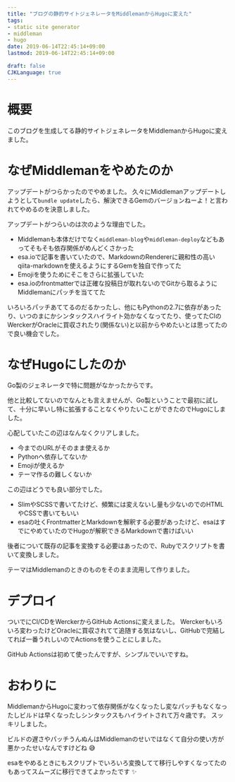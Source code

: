 ```yaml
---
title: "ブログの静的サイトジェネレータをMiddlemanからHugoに変えた"
tags:
- static site generator
- middleman
- hugo
date: 2019-06-14T22:45:14+09:00
lastmod: 2019-06-14T22:45:14+09:00

draft: false
CJKLanguage: true
---
```



# 概要

このブログを生成してる静的サイトジェネレータをMiddlemanからHugoに変えました。


# なぜMiddlemanをやめたのか

アップデートがつらかったのでやめました。
久々にMiddlemanアップデートしようとして`bundle update`したら、解決できるGemのバージョンねーよ！と言われてやめるのを決意しました。

アップデートがつらいのは次のような理由でした。

* Middlemanも本体だけでなく`middleman-blog`や`middleman-deploy`などもあってそもそも依存関係がめんどくさかった
* esa.ioで記事を書いていたので、MarkdownのRendererに親和性の高いqiita-markdownを使えるようにするGemを独自で作ってた
* Emojiを使うためにそこをさらに拡張していた
* esa.ioのfrontmatterでは正確な投稿日が取れないのでGitから取るようにMiddlemanにパッチを当ててた

いろいろパッチあててるのだるかったし、他にもPythonの2.7に依存があったり、いつのまにかシンタックスハイライト効かなくなってたり、使ってたCIのWerckerがOracleに買収されたり(関係ない)と以前からやめたいとは思ってたので良い機会でした。


# なぜHugoにしたのか

Go製のジェネレータで特に問題がなかったからです。

他と比較してないのでなんとも言えませんが、Go製ということで最初に試して、十分に早いし特に拡張することなくやりたいことができたのでHugoにしました。

心配していたこの辺はなんなくクリアしました。

* 今までのURLがそのまま使えるか
* Pythonへ依存してないか
* Emojiが使えるか
* テーマ作るの難しくないか

この辺はどうでも良い部分でした。

* SlimやSCSSで書いてたけど、頻繁には変えないし量も少ないのでのHTMLやCSSで書いてもいい
* esaの吐くFrontmatterとMarkdownを解釈する必要があったけど、esaはすでにやめていたのでHugoが解釈できるMarkdownで書けばいい

後者について既存の記事を変換する必要はあったので、Rubyでスクリプトを書いて変換しました。

テーマはMiddlemanのときのものをそのまま流用して作りました。


# デプロイ

ついでにCI/CDをWerckerからGitHub Actionsに変えました。
Werckerもいろいろ変わったけどOracleに買収されてて追随する気はないし、GitHubで完結してれば一番うれしいのでActionsを使うことにしました。

GitHub Actionsは初めて使ったんですが、シンプルでいいですね。


# おわりに

MiddlemanからHugoに変わって依存関係がなくなったし変なパッチもなくなったしビルドは早くなったしシンタックスもハイライトされて万々歳です。
スッキリしました。

ビルドの遅さやパッチうんぬんはMiddlemanのせいではなくて自分の使い方が悪かったせいなんですけどね :sweat_smile:

esaをやめるときにもスクリプトでいろいろ変換してて移行しやすくなってたのもあってスムーズに移行できてよかったです :sparkles:
